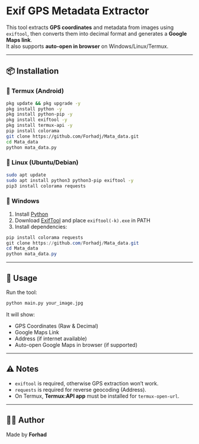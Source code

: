 # Exif GPS Metadata Extractor

This tool extracts **GPS coordinates** and metadata from images using `exiftool`, then converts them into decimal format and generates a **Google Maps link**.  
It also supports **auto-open in browser** on Windows/Linux/Termux.

---

## 📦 Installation

### 🔹 Termux (Android)
```bash
pkg update && pkg upgrade -y
pkg install python -y
pkg install python-pip -y
pkg install exiftool -y
pkg install termux-api -y
pip install colorama
git clone https://github.com/Forhadj/Mata_data.git
cd Mata_data
python mata_data.py
```

### 🔹 Linux (Ubuntu/Debian)
```bash
sudo apt update
sudo apt install python3 python3-pip exiftool -y
pip3 install colorama requests
```

### 🔹 Windows
1. Install [Python](https://www.python.org/downloads/)
2. Download [ExifTool](https://exiftool.org/) and place `exiftool(-k).exe` in PATH
3. Install dependencies:
```powershell
pip install colorama requests
git clone https://github.com/Forhadj/Mata_data.git
cd Mata_data
python mata_data.py
```

---

## 🚀 Usage
Run the tool:
```bash
python main.py your_image.jpg
```

It will show:
- GPS Coordinates (Raw & Decimal)
- Google Maps Link
- Address (if internet available)
- Auto-open Google Maps in browser (if supported)

---

## ⚠️ Notes
- `exiftool` is required, otherwise GPS extraction won’t work.
- `requests` is required for reverse geocoding (Address).  
- On Termux, **Termux:API app** must be installed for `termux-open-url`.

---

## 👨‍💻 Author
Made by **Forhad**
